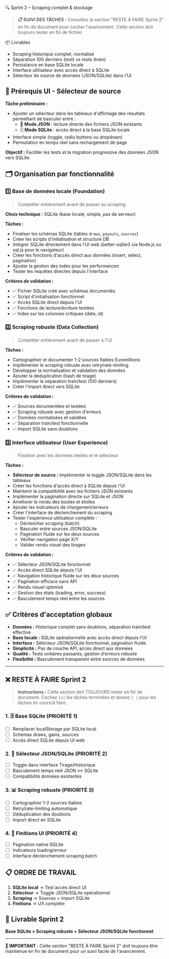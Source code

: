 🔍 Sprint 2 – Scraping complet & stockage

> **📋 SUIVI DES TÂCHES :** Consultez la section "RESTE À FAIRE Sprint 2" en fin de document pour cocher l'avancement. Cette section doit toujours rester en fin de fichier.

📦 Livrables

- Scraping historique complet, normalisé
- Séparation 100 derniers (test) vs reste (train)
- Persistance en base SQLite locale
- Interface utilisateur avec accès direct à SQLite
- Sélecteur de source de données (JSON/SQLite) dans l'UI

## 🎯 Prérequis UI - Sélecteur de source

**Tâche préliminaire :**
- Ajouter un sélecteur dans les tableaux d'affichage des résultats permettant de basculer entre :
  - 📄 **Mode JSON** : lecture directe des fichiers JSON existants
  - 🗄️ **Mode SQLite** : accès direct à la base SQLite locale
- Interface simple (toggle, radio buttons ou dropdown)
- Permutation en temps réel sans rechargement de page

**Objectif :** Faciliter les tests et la migration progressive des données JSON vers SQLite.

## 🗂️ Organisation par fonctionnalité

### 1️⃣ **Base de données locale** (Foundation)
> Compléter entièrement avant de passer au scraping

**Choix technique :** SQLite (base locale, simple, pas de serveur)

**Tâches :**
- Finaliser les schémas SQLite (tables `draws`, `payouts`, `sources`)
- Créer les scripts d'initialisation et structure DB
- Intégrer SQLite directement dans l'UI web (better-sqlite3 via Node.js ou sql.js pour le navigateur)
- Créer les fonctions d'accès direct aux données (insert, select, pagination)
- Ajouter la gestion des index pour les performances
- Tester les requêtes directes depuis l'interface

**Critères de validation :**
- ✅ Fichier SQLite créé avec schémas documentés
- ✅ Script d'initialisation fonctionnel
- ✅ Accès SQLite direct depuis l'UI
- ✅ Fonctions de lecture/écriture testées
- ✅ Index sur les colonnes critiques (date, id)

### 2️⃣ **Scraping robuste** (Data Collection)
> Compléter entièrement avant de passer à l'UI

**Tâches :**
- Cartographier et documenter 1-2 sources fiables Euromillions
- Implémenter le scraping robuste avec retry/rate-limiting
- Développer la normalisation et validation des données
- Ajouter la déduplication (hash de tirage)
- Implémenter la séparation train/test (100 derniers)
- Créer l'import direct vers SQLite

**Critères de validation :**
- ✅ Sources documentées et testées
- ✅ Scraping robuste avec gestion d'erreurs
- ✅ Données normalisées et validées
- ✅ Séparation train/test fonctionnelle
- ✅ Import SQLite sans doublons

### 3️⃣ **Interface utilisateur** (User Experience)
> Finaliser avec les données réelles et le sélecteur

**Tâches :**
- **Sélecteur de source :** Implémenter le toggle JSON/SQLite dans les tableaux
- Créer les fonctions d'accès direct à SQLite depuis l'UI
- Maintenir la compatibilité avec les fichiers JSON existants
- Implémenter la pagination directe sur SQLite et JSON
- Améliorer le rendu des boules et étoiles
- Ajouter les indicateurs de chargement/erreurs
- Créer l'interface de déclenchement du scraping
- Tester l'expérience utilisateur complète :
  - Déclencher scraping (batch)
  - Basculer entre sources JSON/SQLite
  - Pagination fluide sur les deux sources
  - Vérifier navigation page X/Y
  - Valider rendu visuel des tirages

**Critères de validation :**
- ✅ Sélecteur JSON/SQLite fonctionnel
- ✅ Accès direct SQLite depuis l'UI
- ✅ Navigation historique fluide sur les deux sources
- ✅ Pagination efficace sans API
- ✅ Rendu visuel optimisé
- ✅ Gestion des états (loading, error, success)
- ✅ Basculement temps réel entre les sources

## ✅ Critères d'acceptation globaux

- **Données :** Historique complet sans doublons, séparation train/test effective
- **Base locale :** SQLite opérationnelle avec accès direct depuis l'UI
- **Interface :** Sélecteur JSON/SQLite fonctionnel, pagination fluide
- **Simplicité :** Pas de couche API, accès direct aux données
- **Qualité :** Tests unitaires passants, gestion d'erreurs robuste
- **Flexibilité :** Basculement transparent entre sources de données

---

## ❌ **RESTE À FAIRE Sprint 2**

> **Instructions :** Cette section doit TOUJOURS rester en fin de document. Cochez `[x]` les tâches terminées et laissez `[ ]` pour les tâches en cours/à faire.

### **1. 🗄️ Base SQLite (PRIORITÉ 1)**
- [ ] Remplacer localStorage par SQLite local
- [ ] Schémas draws, gains, sources
- [ ] Accès direct SQLite depuis UI web

### **2. 🔄 Sélecteur JSON/SQLite (PRIORITÉ 2)**  
- [ ] Toggle dans interface Tirage/Historique
- [ ] Basculement temps réel JSON ↔ SQLite
- [ ] Compatibilité données existantes

### **3. 📊 Scraping robuste (PRIORITÉ 3)**
- [ ] Cartographier 1-2 sources fiables
- [ ] Retry/rate-limiting automatique
- [ ] Déduplication des doublons
- [ ] Import direct en SQLite

### **4. 🎨 Finitions UI (PRIORITÉ 4)**
- [ ] Pagination native SQLite 
- [ ] Indicateurs loading/erreur
- [ ] Interface déclenchement scraping batch

## 📋 **ORDRE DE TRAVAIL**
1. **SQLite local** → Test accès direct UI
2. **Sélecteur** → Toggle JSON/SQLite opérationnel  
3. **Scraping** → Sources + import SQLite
4. **Finitions** → UX complète

## 🎯 **Livrable Sprint 2**
**Base SQLite + Scraping robuste + Sélecteur JSON/SQLite fonctionnel**

---
**📌 IMPORTANT :** Cette section "RESTE À FAIRE Sprint 2" doit toujours être maintenue en fin de document pour un suivi facile de l'avancement.

